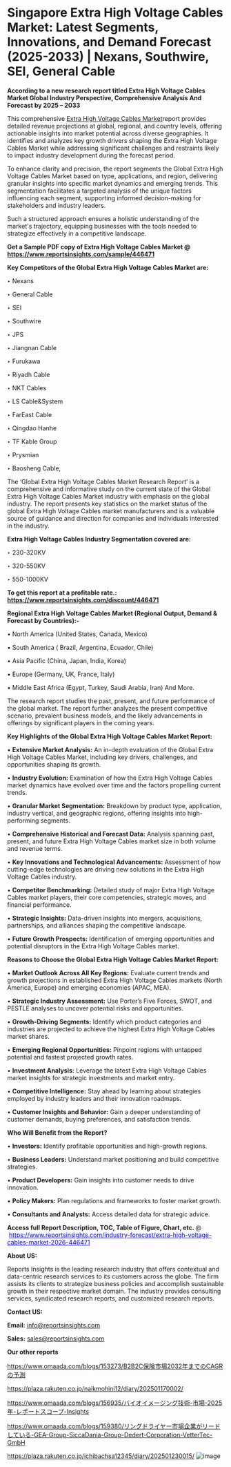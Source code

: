# Singapore Extra High Voltage Cables Market: Latest Segments, Innovations, and Demand Forecast (2025-2033) | Nexans, Southwire, SEI, General Cable

<strong>According to a new research report titled Extra High Voltage Cables Market Global Industry Perspective, Comprehensive Analysis And Forecast by 2025 – 2033</strong>

This comprehensive <a href=https://www.reportsinsights.com/sample/446471>Extra High Voltage Cables Market</a>report provides detailed revenue projections at global, regional, and country levels, offering actionable insights into market potential across diverse geographies. It identifies and analyzes key growth drivers shaping the Extra High Voltage Cables Market while addressing significant challenges and restraints likely to impact industry development during the forecast period.

To enhance clarity and precision, the report segments the Global Extra High Voltage Cables Market based on type, applications, and region, delivering granular insights into specific market dynamics and emerging trends. This segmentation facilitates a targeted analysis of the unique factors influencing each segment, supporting informed decision-making for stakeholders and industry leaders.

Such a structured approach ensures a holistic understanding of the market's trajectory, equipping businesses with the tools needed to strategize effectively in a competitive landscape.

<strong>Get a Sample PDF copy of Extra High Voltage Cables Market </strong><strong>@<a href=https://www.reportsinsights.com/sample/446471 style=color:#0000ff;> https://www.reportsinsights.com/sample/446471</a></strong></font>

<strong>Key Competitors of the Global Extra High Voltage Cables Market are:</strong>

‣ Nexans

‣ General Cable

‣ SEI

‣ Southwire

‣ JPS

‣ Jiangnan Cable

‣ Furukawa

‣ Riyadh Cable

‣ NKT Cables

‣ LS Cable&System

‣ FarEast Cable

‣ Qingdao Hanhe

‣ TF Kable Group

‣ Prysmian

‣ Baosheng Cable,

The ‘Global Extra High Voltage Cables Market Research Report’ is a comprehensive and informative study on the current state of the Global Extra High Voltage Cables Market industry with emphasis on the global industry. The report presents key statistics on the market status of the global Extra High Voltage Cables market manufacturers and is a valuable source of guidance and direction for companies and individuals interested in the industry.

<strong>Extra High Voltage Cables Industry Segmentation covered are:</strong>

‣ 230-320KV

‣ 320-550KV 

‣ 550-1000KV

<strong>To get this report at a profitable rate.: <a href=https://www.reportsinsights.com/discount/446471 style=color:#0000ff;>https://www.reportsinsights.com/discount/446471</a></strong></font>

<strong>Regional Extra High Voltage Cables Market (Regional Output, Demand &amp; Forecast by Countries):-</strong>

• North America (United States, Canada, Mexico)

• South America ( Brazil, Argentina, Ecuador, Chile)

• Asia Pacific (China, Japan, India, Korea)

• Europe (Germany, UK, France, Italy)

• Middle East Africa (Egypt, Turkey, Saudi Arabia, Iran) And More.

The research report studies the past, present, and future performance of the global market. The report further analyzes the present competitive scenario, prevalent business models, and the likely advancements in offerings by significant players in the coming years.

<strong>Key Highlights of the Global Extra High Voltage Cables Market Report:</strong>

• <strong>Extensive Market Analysis:</strong> An in-depth evaluation of the Global Extra High Voltage Cables Market, including key drivers, challenges, and opportunities shaping its growth.

• <strong>Industry Evolution:</strong> Examination of how the Extra High Voltage Cables market dynamics have evolved over time and the factors propelling current trends.

• <strong>Granular Market Segmentation:</strong> Breakdown by product type, application, industry vertical, and geographic regions, offering insights into high-performing segments.

• <strong>Comprehensive Historical and Forecast Data:</strong> Analysis spanning past, present, and future Extra High Voltage Cables market size in both volume and revenue terms.

• <strong>Key Innovations and Technological Advancements:</strong> Assessment of how cutting-edge technologies are driving new solutions in the Extra High Voltage Cables industry.

• <strong>Competitor Benchmarking:</strong> Detailed study of major Extra High Voltage Cables market players, their core competencies, strategic moves, and financial performance.

• <strong>Strategic Insights:</strong> Data-driven insights into mergers, acquisitions, partnerships, and alliances shaping the competitive landscape.

• <strong>Future Growth Prospects:</strong> Identification of emerging opportunities and potential disruptors in the Extra High Voltage Cables market.

<strong>Reasons to Choose the Global Extra High Voltage Cables Market Report:</strong>

• <strong>Market Outlook Across All Key Regions:</strong> Evaluate current trends and growth projections in established Extra High Voltage Cables markets (North America, Europe) and emerging economies (APAC, MEA).

• <strong>Strategic Industry Assessment:</strong> Use Porter’s Five Forces, SWOT, and PESTLE analyses to uncover potential risks and opportunities.

• <strong>Growth-Driving Segments:</strong> Identify which product categories and industries are projected to achieve the highest Extra High Voltage Cables market shares.

• <strong>Emerging Regional Opportunities:</strong> Pinpoint regions with untapped potential and fastest projected growth rates.

• <strong>Investment Analysis:</strong> Leverage the latest Extra High Voltage Cables market insights for strategic investments and market entry.

• <strong>Competitive Intelligence:</strong> Stay ahead by learning about strategies employed by industry leaders and their innovation roadmaps.

• <strong>Customer Insights and Behavior:</strong> Gain a deeper understanding of customer demands, buying preferences, and satisfaction trends.

<strong>Who Will Benefit from the Report?</strong>

• <strong>Investors:</strong> Identify profitable opportunities and high-growth regions.

• <strong>Business Leaders:</strong> Understand market positioning and build competitive strategies.

• <strong>Product Developers:</strong> Gain insights into customer needs to drive innovation.

• <strong>Policy Makers:</strong> Plan regulations and frameworks to foster market growth.

• <strong>Consultants and Analysts:</strong> Access detailed data for strategic advice.
</ul>
<strong>Access full Report Description, TOC, Table of Figure, Chart, etc. </strong>@  <a href=https://www.reportsinsights.com/industry-forecast/extra-high-voltage-cables-market-2026-446471 style=color:#0000ff;>https://www.reportsinsights.com/industry-forecast/extra-high-voltage-cables-market-2026-446471</a></font>

<strong><strong>About US</strong>:</strong>

Reports Insights is the leading research industry that offers contextual and data-centric research services to its customers across the globe. The firm assists its clients to strategize business policies and accomplish sustainable growth in their respective market domain. The industry provides consulting services, syndicated research reports, and customized research reports.

<strong>Contact US:</strong>

<p class=""""><b>Email:</b> <a href=mailto:info@reportsinsights.com>info@reportsinsights.com</a></p>
<p class=""""><b>Sales:</b> <a href=mailto:sales@reportsinsights.com>sales@reportsinsights.com</a></p>

<strong>Our other reports</strong>

<a href=https://www.omaada.com/blogs/153273/B2B2C保険市場2032年までのCAGRの予測>https://www.omaada.com/blogs/153273/B2B2C保険市場2032年までのCAGRの予測</a>

<a href=https://plaza.rakuten.co.jp/naikmohini12/diary/202501170002/>https://plaza.rakuten.co.jp/naikmohini12/diary/202501170002/</a>

<a href=https://www.omaada.com/blogs/156935/バイオイメージング技術-市場-2025年-レポートスコープ-Insights>https://www.omaada.com/blogs/156935/バイオイメージング技術-市場-2025年-レポートスコープ-Insights</a>

<a href=https://www.omaada.com/blogs/159380/リングドライヤー市場企業がリードしている-GEA-Group-SiccaDania-Group-Dedert-Corporation-VetterTec-GmbH>https://www.omaada.com/blogs/159380/リングドライヤー市場企業がリードしている-GEA-Group-SiccaDania-Group-Dedert-Corporation-VetterTec-GmbH</a>

<a href=https://plaza.rakuten.co.jp/ichibachsa12345/diary/202501230015/>https://plaza.rakuten.co.jp/ichibachsa12345/diary/202501230015/</a>
![image](https://github.com/user-attachments/assets/2d723933-5790-4d76-82fc-5b5b37653eff)
